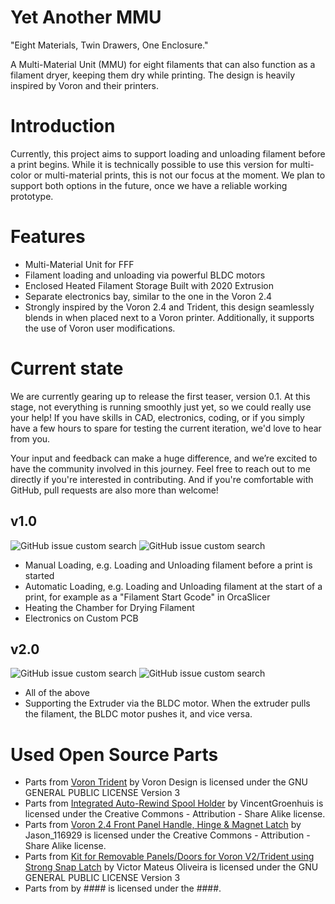 # Yet Another MMU
"Eight Materials, Twin Drawers, One Enclosure."

A Multi-Material Unit (MMU) for eight filaments that can also function as a filament dryer, keeping them dry while printing. The design is heavily inspired by Voron and their printers.

# Introduction
Currently, this project aims to support loading and unloading filament before a print begins. While it is technically possible to use this version for multi-color or multi-material prints, this is not our focus at the moment. We plan to support both options in the future, once we have a reliable working prototype.

# Features
- Multi-Material Unit for FFF
- Filament loading and unloading via powerful BLDC motors
- Enclosed Heated Filament Storage Built with 2020 Extrusion
- Separate electronics bay, similar to the one in the Voron 2.4
- Strongly inspired by the Voron 2.4 and Trident, this design seamlessly blends in when placed next to a Voron printer. Additionally, it supports the use of Voron user modifications.

# Current state
We are currently gearing up to release the first teaser, version 0.1. At this stage, not everything is running smoothly just yet, so we could really use your help! If you have skills in CAD, electronics, coding, or if you simply have a few hours to spare for testing the current iteration, we'd love to hear from you.

Your input and feedback can make a huge difference, and we’re excited to have the community involved in this journey. Feel free to reach out to me directly if you're interested in contributing. And if you're comfortable with GitHub, pull requests are also more than welcome!

## v1.0
![GitHub issue custom search](https://img.shields.io/github/issues-search?query=repo%3AZergie%2FYAMMU%20state%3Aclosed%20milestone%3Av1.0&label=done&color=green)
![GitHub issue custom search](https://img.shields.io/github/issues-search?query=repo%3AZergie%2FYAMMU%20state%3Aopen%20milestone%3Av1.0&label=todo&color=red)
- Manual Loading, e.g. Loading and Unloading filament before a print is started
- Automatic Loading, e.g. Loading and Unloading filament at the start of a print, for example as a "Filament Start Gcode" in OrcaSlicer
- Heating the Chamber for Drying Filament
- Electronics on Custom PCB

## v2.0
![GitHub issue custom search](https://img.shields.io/github/issues-search?query=repo%3AZergie%2FYAMMU%20state%3Aclosed%20milestone%3Av2.0&label=done&color=green)
![GitHub issue custom search](https://img.shields.io/github/issues-search?query=repo%3AZergie%2FYAMMU%20state%3Aopen%20milestone%3Av2.0&label=todo&color=red)
- All of the above
- Supporting the Extruder via the BLDC motor. When the extruder pulls the filament, the BLDC motor pushes it, and vice versa.

# Used Open Source Parts
- Parts from [Voron Trident](https://github.com/VoronDesign/Voron-Trident/blob/main/LICENSE)
by Voron Design is licensed under the GNU GENERAL PUBLIC LICENSE Version 3
- Parts from [Integrated Auto-Rewind Spool Holder](https://www.thingiverse.com/thing:3781815)
by VincentGroenhuis is licensed under the Creative Commons - Attribution - Share Alike license.
- Parts from [Voron 2.4 Front Panel Handle, Hinge & Magnet Latch](https://www.printables.com/model/371692-voron-24-front-panel-handle-hinge-magnet-latch/files)
by Jason_116929 is licensed under the Creative Commons - Attribution - Share Alike license.
- Parts from [Kit for Removable Panels/Doors for Voron V2/Trident using Strong Snap Latch](https://www.printables.com/model/702768-kit-for-removable-panelsdoors-for-voron-v2trident-/files)
by Victor Mateus Oliveira is licensed under the GNU GENERAL PUBLIC LICENSE Version 3
- Parts from []()
by #### is licensed under the ####.
